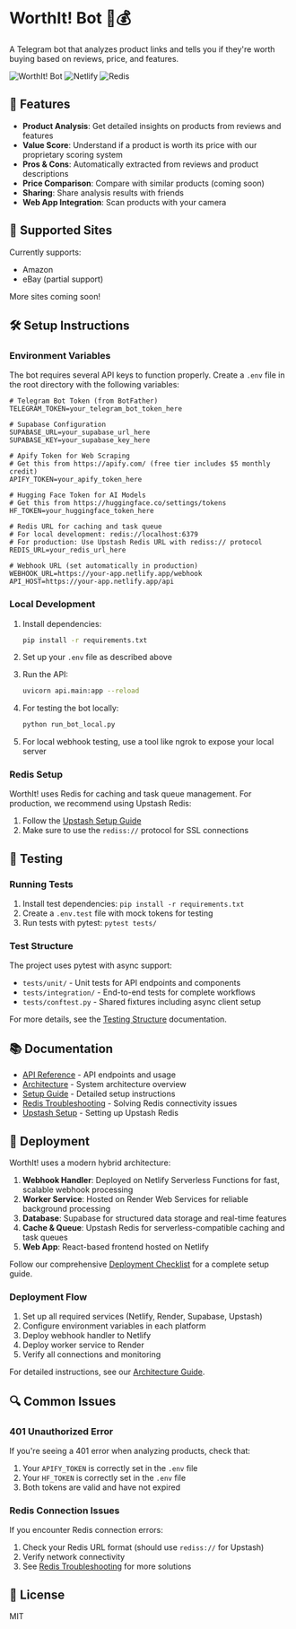 # WorthIt! Bot 🛒💰

A Telegram bot that analyzes product links and tells you if they're worth buying based on reviews, price, and features.

![WorthIt! Bot](https://img.shields.io/badge/WorthIt!-Bot-blue)
![Netlify](https://img.shields.io/badge/Netlify-Deployed-success)
![Redis](https://img.shields.io/badge/Upstash-Redis-red)

## 🌟 Features

- **Product Analysis**: Get detailed insights on products from reviews and features
- **Value Score**: Understand if a product is worth its price with our proprietary scoring system
- **Pros & Cons**: Automatically extracted from reviews and product descriptions
- **Price Comparison**: Compare with similar products (coming soon)
- **Sharing**: Share analysis results with friends
- **Web App Integration**: Scan products with your camera

## 🚀 Supported Sites

Currently supports:
- Amazon
- eBay (partial support)

More sites coming soon!

## 🛠️ Setup Instructions

### Environment Variables

The bot requires several API keys to function properly. Create a `.env` file in the root directory with the following variables:

```env
# Telegram Bot Token (from BotFather)
TELEGRAM_TOKEN=your_telegram_bot_token_here

# Supabase Configuration
SUPABASE_URL=your_supabase_url_here
SUPABASE_KEY=your_supabase_key_here

# Apify Token for Web Scraping
# Get this from https://apify.com/ (free tier includes $5 monthly credit)
APIFY_TOKEN=your_apify_token_here

# Hugging Face Token for AI Models
# Get this from https://huggingface.co/settings/tokens
HF_TOKEN=your_huggingface_token_here

# Redis URL for caching and task queue
# For local development: redis://localhost:6379
# For production: Use Upstash Redis URL with rediss:// protocol
REDIS_URL=your_redis_url_here

# Webhook URL (set automatically in production)
WEBHOOK_URL=https://your-app.netlify.app/webhook
API_HOST=https://your-app.netlify.app/api
```

### Local Development

1. Install dependencies:
   ```bash
   pip install -r requirements.txt
   ```

2. Set up your `.env` file as described above

3. Run the API:
   ```bash
   uvicorn api.main:app --reload
   ```

4. For testing the bot locally:
   ```bash
   python run_bot_local.py
   ```

5. For local webhook testing, use a tool like ngrok to expose your local server

### Redis Setup

WorthIt! uses Redis for caching and task queue management. For production, we recommend using Upstash Redis:

1. Follow the [Upstash Setup Guide](docs/UPSTASH_SETUP.md)
2. Make sure to use the `rediss://` protocol for SSL connections

## 🧪 Testing

### Running Tests

1. Install test dependencies: `pip install -r requirements.txt`
2. Create a `.env.test` file with mock tokens for testing
3. Run tests with pytest: `pytest tests/`

### Test Structure

The project uses pytest with async support:

- `tests/unit/` - Unit tests for API endpoints and components
- `tests/integration/` - End-to-end tests for complete workflows
- `tests/conftest.py` - Shared fixtures including async client setup

For more details, see the [Testing Structure](docs/TESTING_STRUCTURE.md) documentation.

## 📚 Documentation

- [API Reference](docs/API_REFERENCE.md) - API endpoints and usage
- [Architecture](docs/ARCHITECTURE.md) - System architecture overview
- [Setup Guide](docs/SETUP_GUIDE.md) - Detailed setup instructions
- [Redis Troubleshooting](docs/REDIS_TROUBLESHOOTING.md) - Solving Redis connectivity issues
- [Upstash Setup](docs/UPSTASH_SETUP.md) - Setting up Upstash Redis

## 🚢 Deployment

WorthIt! uses a modern hybrid architecture:

1. **Webhook Handler**: Deployed on Netlify Serverless Functions for fast, scalable webhook processing
2. **Worker Service**: Hosted on Render Web Services for reliable background processing
3. **Database**: Supabase for structured data storage and real-time features
4. **Cache & Queue**: Upstash Redis for serverless-compatible caching and task queues
5. **Web App**: React-based frontend hosted on Netlify

Follow our comprehensive [Deployment Checklist](DEPLOYMENT_CHECKLIST.md) for a complete setup guide.

### Deployment Flow

1. Set up all required services (Netlify, Render, Supabase, Upstash)
2. Configure environment variables in each platform
3. Deploy webhook handler to Netlify
4. Deploy worker service to Render
5. Verify all connections and monitoring

For detailed instructions, see our [Architecture Guide](docs/ARCHITECTURE.md).

## 🔍 Common Issues

### 401 Unauthorized Error

If you're seeing a 401 error when analyzing products, check that:

1. Your `APIFY_TOKEN` is correctly set in the `.env` file
2. Your `HF_TOKEN` is correctly set in the `.env` file
3. Both tokens are valid and have not expired

### Redis Connection Issues

If you encounter Redis connection errors:

1. Check your Redis URL format (should use `rediss://` for Upstash)
2. Verify network connectivity
3. See [Redis Troubleshooting](docs/REDIS_TROUBLESHOOTING.md) for more solutions

## 📝 License

MIT